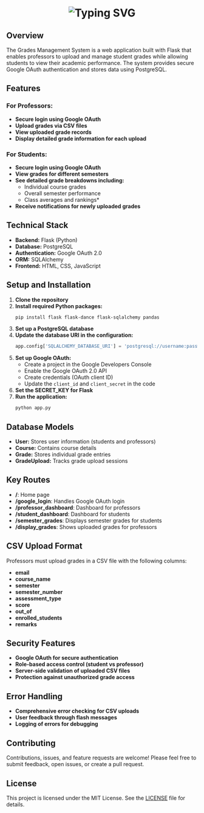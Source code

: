 <h1 align="center">
  <img src="https://readme-typing-svg.demolab.com?font=Operator+Mono&size=37&duration=2800&pause=2000&color=FAFAFA&center=true&vCenter=true&width=940&height=50&lines=Grades+Management+System;Manage+and+View+Student+Grades+Effortlessly" alt="Typing SVG" />
</h1>

## Overview

The Grades Management System is a web application built with Flask that enables professors to upload and manage student grades while allowing students to view their academic performance. The system provides secure Google OAuth authentication and stores data using PostgreSQL.

## Features

### For Professors:
- **Secure login using Google OAuth**
- **Upload grades via CSV files**
- **View uploaded grade records**
- **Display detailed grade information for each upload**

### For Students:
- **Secure login using Google OAuth**
- **View grades for different semesters**
- **See detailed grade breakdowns including:**
    - Individual course grades
    - Overall semester performance
    - Class averages and rankings*
- **Receive notifications for newly uploaded grades**

## Technical Stack

- **Backend:** Flask (Python)
- **Database:** PostgreSQL
- **Authentication:** Google OAuth 2.0
- **ORM:** SQLAlchemy
- **Frontend:** HTML, CSS, JavaScript

## Setup and Installation

1. **Clone the repository**
2. **Install required Python packages:**
    ```bash
    pip install flask flask-dance flask-sqlalchemy pandas
    ```
3. **Set up a PostgreSQL database**
4. **Update the database URI in the configuration:**
    ```python
    app.config['SQLALCHEMY_DATABASE_URI'] = 'postgresql://username:password@localhost/dbname'
    ```
5. **Set up Google OAuth:**
    - Create a project in the Google Developers Console
    - Enable the Google OAuth 2.0 API
    - Create credentials (OAuth client ID)
    - Update the `client_id` and `client_secret` in the code
6. **Set the SECRET_KEY for Flask**
7. **Run the application:**
    ```bash
    python app.py
    ```

## Database Models

- **User:** Stores user information (students and professors)
- **Course:** Contains course details
- **Grade:** Stores individual grade entries
- **GradeUpload:** Tracks grade upload sessions

## Key Routes

- **/**: Home page
- **/google_login**: Handles Google OAuth login
- **/professor_dashboard**: Dashboard for professors
- **/student_dashboard**: Dashboard for students
- **/semester_grades**: Displays semester grades for students
- **/display_grades**: Shows uploaded grades for professors

## CSV Upload Format

Professors must upload grades in a CSV file with the following columns:

- **email**
- **course_name**
- **semester**
- **semester_number**
- **assessment_type**
- **score**
- **out_of**
- **enrolled_students**
- **remarks**

## Security Features

- **Google OAuth for secure authentication**
- **Role-based access control (student vs professor)**
- **Server-side validation of uploaded CSV files**
- **Protection against unauthorized grade access**

## Error Handling

- **Comprehensive error checking for CSV uploads**
- **User feedback through flash messages**
- **Logging of errors for debugging**

## Contributing

Contributions, issues, and feature requests are welcome! Please feel free to submit feedback, open issues, or create a pull request.

## License

This project is licensed under the MIT License. See the [LICENSE](LICENSE) file for details.
